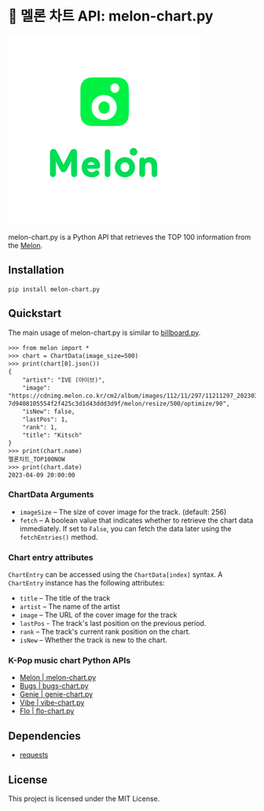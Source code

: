 # 🍈 멜론 차트 API: melon-chart.py 
![melon](./image.png)

melon-chart.py is a Python API that retrieves the TOP 100 information from the [Melon](https://www.melon.com/index.htm).

## Installation
```commandline
pip install melon-chart.py
```

## Quickstart
The main usage of melon-chart.py is similar to [billboard.py](https://github.com/guoguo12/billboard-charts).
```commandline
>>> from melon import *
>>> chart = ChartData(image_size=500)
>>> print(chart[0].json())
{
    "artist": "IVE (아이브)",
    "image": "https://cdnimg.melon.co.kr/cm2/album/images/112/11/297/11211297_20230327114349_500.jpg?7d9408105554f2f425c3d1d43ddd3d9f/melon/resize/500/optimize/90",
    "isNew": false,
    "lastPos": 1,
    "rank": 1,
    "title": "Kitsch"
}
>>> print(chart.name)
멜론차트_TOP100NOW
>>> print(chart.date)
2023-04-09 20:00:00
```

### ChartData Arguments
- `imageSize` – The size of cover image for the track. (default: 256)
- `fetch` – A boolean value that indicates whether to retrieve the chart data immediately. If set to `False`, you can fetch the data later using the `fetchEntries()` method.

### Chart entry attributes
`ChartEntry` can be accessed using the `ChartData[index]` syntax. A `ChartEntry` instance has the following attributes:
- `title` – The title of the track
- `artist` – The name of the artist
- `image` – The URL of the cover image for the track
- `lastPos` - The track's last position on the previous period.
- `rank` – The track's current rank position on the chart.
- `isNew` – Whether the track is new to the chart.

### K-Pop music chart Python APIs
- [Melon | melon-chart.py](https://github.com/gold24park/melon-chart.py)
- [Bugs | bugs-chart.py](https://github.com/gold24park/bugs-chart.py)
- [Genie | genie-chart.py](https://github.com/gold24park/genie-chart.py)
- [Vibe | vibe-chart.py](https://github.com/gold24park/vibe-chart.py)
- [Flo | flo-chart.py](https://github.com/gold24park/flo-chart.py)

## Dependencies
- [requests](https://requests.readthedocs.io/en/latest/)

## License
This project is licensed under the MIT License.
